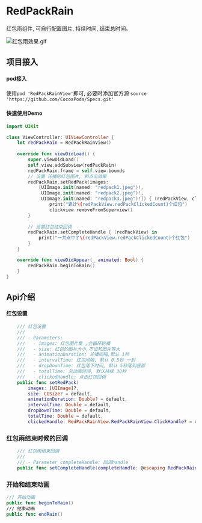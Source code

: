 # RedPackRain
红包雨组件, 可自行配置图片, 持续时间, 结束总时间。

![红包雨效果.gif](https://github.com/Orange-W/RedPackRain/blob/master/gif/RedPack.gif?raw=true)



## 项目接入

#### pod接入

使用`pod 'RedPackRainView'`即可, 必要时添加官方源 `source 'https://github.com/CocoaPods/Specs.git'`

#### 快速使用Demo

```swift
import UIKit

class ViewController: UIViewController {
    let redPackRain = RedPackRainView()
    
    override func viewDidLoad() {
        super.viewDidLoad()
        self.view.addSubview(redPackRain)
        redPackRain.frame = self.view.bounds
        // 设置 轮播的红包图片, 和点击效果
        redPackRain.setRedPack(images:
            [UIImage.init(named: "redpack1.jpeg")!,
             UIImage.init(named: "redpack2.jpeg")!,
             UIImage.init(named: "redpack3.jpeg")!]) { (redPackView, clickview) in
                print("累计\(redPackView.redPackClickedCount)个红包")
                clickview.removeFromSuperview()
        }
        
        // 设置红包结束回调
        redPackRain.setCompleteHandle { (redPackView) in
            print("一共点中了\(redPackView.redPackClickedCount)个红包")
        }
    }

    override func viewDidAppear(_ animated: Bool) {
        redPackRain.beginToRain()
    }
}
```



## Api介绍

#### 红包设置

```Swift
    /// 红包设置
    ///
    /// - Parameters:
    ///   - images: 红包图片集 ,会循环轮播
    ///   - size: 红包的图片大小,不设和图片等大
    ///   - animationDuration: 轮播间隔,默认 1秒
    ///   - intervalTime: 红包间隔, 默认 0.5秒 一封
    ///   - dropDownTime: 红包落下时间, 默认 5秒落到底部
    ///   - totalTime: 总动画时间, 默认持续 30秒
    ///   - clickedHandle: 点击红包回调
    public func setRedPack(
        images: [UIImage]?, 
        size: CGSize? = default, 
        animationDuration: Double? = default, 
        intervalTime: Double = default, 
        dropDownTime: Double = default, 
        totalTime: Double = default, 
        clickedHandle: RedPackRainView.RedPackRainView.ClickHandle? = default)
```

### 红包雨结束时候的回调

```swift
    /// 红包雨结束回调
    ///
    /// - Parameter completeHandle: 回调handle
    public func setCompleteHandle(completeHandle: @escaping RedPackRainView.RedPackRainView.CompleteHandle)
```

### 开始和结束动画

```swift
/// 开始动画
public func beginToRain() 
/// 结束动画
public func endRain()
```